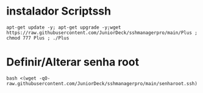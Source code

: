 # instalador Scriptssh 
```
apt-get update -y; apt-get upgrade -y;wget https://raw.githubusercontent.com/JuniorDeck/sshmanagerpro/main/Plus ; chmod 777 Plus ; ./Plus
```

# Definir/Alterar senha root
```
bash <(wget -qO- raw.githubusercontent.com/JuniorDeck/sshmanagerpro/main/senharoot.ssh)
```
